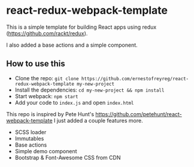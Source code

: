# react-redux-webpack-template

This is a simple template for building React apps using 
redux (https://github.com/rackt/redux).
 
I also added a base actions and a simple component. 

## How to use this

  * Clone the repo: `git clone https://github.com/ernestofreyreg/react-redux-webpack-template my-new-project`
  * Install the dependencies: `cd my-new-project && npm install`
  * Start webpack: `npm start`
  * Add your code to `index.js` and open `index.html`
  

This repo is inspired by Pete Hunt's https://github.com/petehunt/react-webpack-template I just added a couple features more.

  * SCSS loader
  * Immutables
  * Base actions
  * Simple demo component
  * Bootstrap & Font-Awesome CSS from CDN
  
